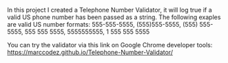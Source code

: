 In this project I created a Telephone Number Validator, it will log true if a valid US phone number has been passed as a string. The following exaples are valid US number formats:
555-555-5555,
(555)555-5555,
(555) 555-5555,
555 555 5555,
5555555555,
1 555 555 5555

You can try the validator via this link on Google Chrome developer tools: https://marccodez.github.io/Telephone-Number-Validator/

